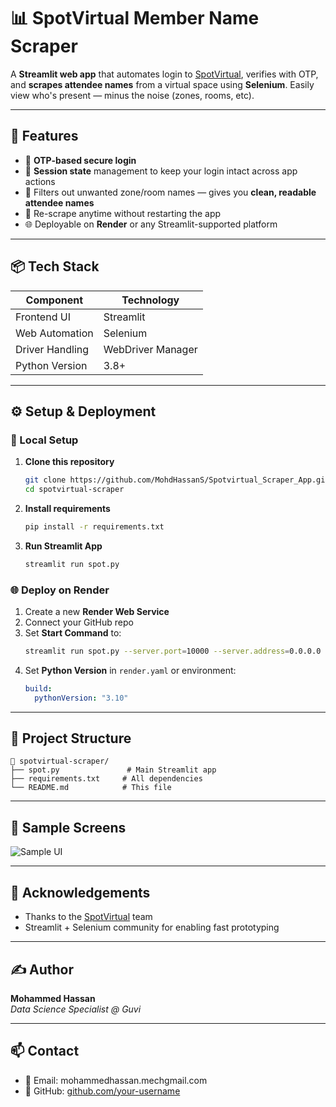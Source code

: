 # 📊 SpotVirtual Member Name Scraper

A **Streamlit web app** that automates login to [SpotVirtual](https://spotvirtual.com/), verifies with OTP, and **scrapes attendee names** from a virtual space using **Selenium**. Easily view who's present — minus the noise (zones, rooms, etc).

---

## 🚀 Features

- 🔐 **OTP-based secure login**
- 🧠 **Session state** management to keep your login intact across app actions
- 🧹 Filters out unwanted zone/room names — gives you **clean, readable attendee names**
- 🔁 Re-scrape anytime without restarting the app
- 🌐 Deployable on **Render** or any Streamlit-supported platform

---

## 📦 Tech Stack

| Component        | Technology     |
|------------------|----------------|
| Frontend UI      | Streamlit      |
| Web Automation   | Selenium       |
| Driver Handling  | WebDriver Manager |
| Python Version   | 3.8+           |

---

## ⚙️ Setup & Deployment

### 🔧 Local Setup

1. **Clone this repository**
   ```bash
   git clone https://github.com/MohdHassanS/Spotvirtual_Scraper_App.git
   cd spotvirtual-scraper
   ```

2. **Install requirements**
   ```bash
   pip install -r requirements.txt
   ```

3. **Run Streamlit App**
   ```bash
   streamlit run spot.py
   ```

### 🌐 Deploy on Render

1. Create a new **Render Web Service**
2. Connect your GitHub repo
3. Set **Start Command** to:
   ```bash
   streamlit run spot.py --server.port=10000 --server.address=0.0.0.0
   ```
4. Set **Python Version** in `render.yaml` or environment:
   ```yaml
   build:
     pythonVersion: "3.10"
   ```

---

## 📄 Project Structure

```
📁 spotvirtual-scraper/
├── spot.py               # Main Streamlit app
├── requirements.txt     # All dependencies
└── README.md            # This file
```

---

## 🧪 Sample Screens

![Sample UI](https://i.imgur.com/YOUR_IMAGE_URL.png)

---

## 🙏 Acknowledgements

- Thanks to the [SpotVirtual](https://spotvirtual.com) team
- Streamlit + Selenium community for enabling fast prototyping

---

## ✍️ Author

**Mohammed Hassan**  
_Data Science Specialist @ Guvi_

---

## 📫 Contact

- 📧 Email: mohammedhassan.mechgmail.com
- 🐙 GitHub: [github.com/your-username](https://github.com/MohdHassanS)
